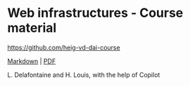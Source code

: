 [markdown]:
  https://github.com/heig-vd-dai-course/heig-vd-dai-course/blob/main/22-web-infrastructures/COURSE_MATERIAL.md#practical-content
[pdf]:
  https://heig-vd-dai-course.github.io/heig-vd-dai-course/22-web-infrastructures/22-web-infrastructures-practical-work.pdf

# Web infrastructures - Course material

<https://github.com/heig-vd-dai-course>

[Markdown][markdown] | [PDF][pdf]

L. Delafontaine and H. Louis, with the help of Copilot
